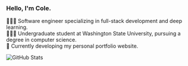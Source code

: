 ### Hello, I'm Cole.

👩🏻‍💻 Software engineer specializing in full-stack development and deep learning.<br/>
👩🏻‍🎓 Undergraduate student at Washington State University, pursuing a degree in computer science.<br/>
💭 Currently developing my personal portfolio website.<br/>

![GitHub Stats](https://github-readme-stats.vercel.app/api?username=cole-godfrey&count_private=true&show_icons=true&theme=midnight-purple&hide_rank=true)
